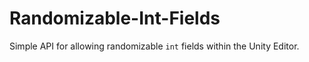 # Randomizable-Int-Fields
Simple API for allowing randomizable `int` fields within the Unity Editor.
